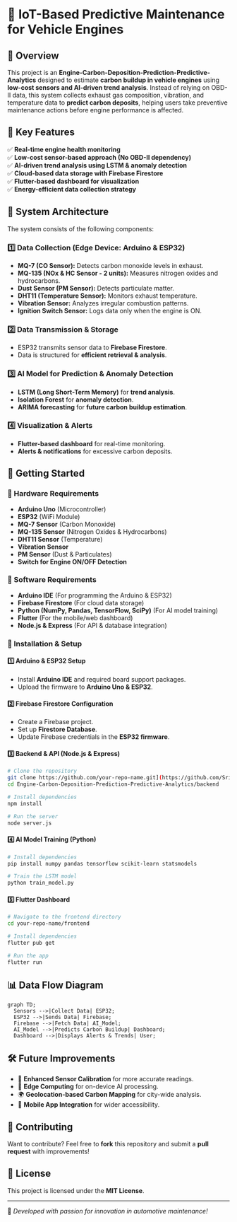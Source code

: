 # 🚗 IoT-Based Predictive Maintenance for Vehicle Engines

## 📌 Overview
This project is an **Engine-Carbon-Deposition-Prediction-Predictive-Analytics** designed to estimate **carbon buildup in vehicle engines** using **low-cost sensors and AI-driven trend analysis**. Instead of relying on OBD-II data, this system collects exhaust gas composition, vibration, and temperature data to **predict carbon deposits**, helping users take preventive maintenance actions before engine performance is affected.

## 🎯 Key Features
✅ **Real-time engine health monitoring**  
✅ **Low-cost sensor-based approach (No OBD-II dependency)**  
✅ **AI-driven trend analysis using LSTM & anomaly detection**  
✅ **Cloud-based data storage with Firebase Firestore**  
✅ **Flutter-based dashboard for visualization**  
✅ **Energy-efficient data collection strategy**  

## 🔧 System Architecture
The system consists of the following components:

### **1️⃣ Data Collection (Edge Device: Arduino & ESP32)**
- **MQ-7 (CO Sensor):** Detects carbon monoxide levels in exhaust.
- **MQ-135 (NOx & HC Sensor - 2 units):** Measures nitrogen oxides and hydrocarbons.
- **Dust Sensor (PM Sensor):** Detects particulate matter.
- **DHT11 (Temperature Sensor):** Monitors exhaust temperature.
- **Vibration Sensor:** Analyzes irregular combustion patterns.
- **Ignition Switch Sensor:** Logs data only when the engine is ON.

### **2️⃣ Data Transmission & Storage**
- ESP32 transmits sensor data to **Firebase Firestore**.
- Data is structured for **efficient retrieval & analysis**.

### **3️⃣ AI Model for Prediction & Anomaly Detection**
- **LSTM (Long Short-Term Memory)** for **trend analysis**.
- **Isolation Forest** for **anomaly detection**.
- **ARIMA forecasting** for **future carbon buildup estimation**.

### **4️⃣ Visualization & Alerts**
- **Flutter-based dashboard** for real-time monitoring.
- **Alerts & notifications** for excessive carbon deposits.

## 🚀 Getting Started

### **🔹 Hardware Requirements**
- **Arduino Uno** (Microcontroller)
- **ESP32** (WiFi Module)
- **MQ-7 Sensor** (Carbon Monoxide)
- **MQ-135 Sensor** (Nitrogen Oxides & Hydrocarbons)
- **DHT11 Sensor** (Temperature)
- **Vibration Sensor**
- **PM Sensor** (Dust & Particulates)
- **Switch for Engine ON/OFF Detection**

### **🔹 Software Requirements**
- **Arduino IDE** (For programming the Arduino & ESP32)
- **Firebase Firestore** (For cloud data storage)
- **Python (NumPy, Pandas, TensorFlow, SciPy)** (For AI model training)
- **Flutter** (For the mobile/web dashboard)
- **Node.js & Express** (For API & database integration)

### **🔹 Installation & Setup**
#### 1️⃣ **Arduino & ESP32 Setup**
- Install **Arduino IDE** and required board support packages.
- Upload the firmware to **Arduino Uno & ESP32**.

#### 2️⃣ **Firebase Firestore Configuration**
- Create a Firebase project.
- Set up **Firestore Database**.
- Update Firebase credentials in the **ESP32 firmware**.

#### 3️⃣ **Backend & API (Node.js & Express)**
```bash
# Clone the repository
git clone https://github.com/your-repo-name.git](https://github.com/Sri-Ganesan-M/Engine-Carbon-Deposition-Prediction-Predictive-Analytics
cd Engine-Carbon-Deposition-Prediction-Predictive-Analytics/backend

# Install dependencies
npm install

# Run the server
node server.js
```

#### 4️⃣ **AI Model Training (Python)**
```bash
# Install dependencies
pip install numpy pandas tensorflow scikit-learn statsmodels

# Train the LSTM model
python train_model.py
```

#### 5️⃣ **Flutter Dashboard**
```bash
# Navigate to the frontend directory
cd your-repo-name/frontend

# Install dependencies
flutter pub get

# Run the app
flutter run
```

## 📊 Data Flow Diagram
```mermaid
graph TD;
  Sensors -->|Collect Data| ESP32;
  ESP32 -->|Sends Data| Firebase;
  Firebase -->|Fetch Data| AI_Model;
  AI_Model -->|Predicts Carbon Buildup| Dashboard;
  Dashboard -->|Displays Alerts & Trends| User;
```

## 🛠 Future Improvements
- 🔄 **Enhanced Sensor Calibration** for more accurate readings.
- 📡 **Edge Computing** for on-device AI processing.
- 🌍 **Geolocation-based Carbon Mapping** for city-wide analysis.
- 📲 **Mobile App Integration** for wider accessibility.

## 🤝 Contributing
Want to contribute? Feel free to **fork** this repository and submit a **pull request** with improvements!

## 📝 License
This project is licensed under the **MIT License**.

---

🚀 *Developed with passion for innovation in automotive maintenance!*
